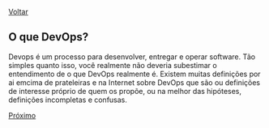 [Voltar](https://github.com/lucasfantacuci/DevOpsRevelado/blob/master/README.md)

## O que  DevOps?

Devops é um processo para desenvolver, entregar e operar software. 
Tão simples quanto isso, você realmente não deveria subestimar o 
entendimento de o que DevOps realmente é. Existem muitas definições 
por ai emcima de prateleiras e na Internet sobre DevOps que são ou
definições de interesse próprio de quem os propõe, ou na melhor das
hipóteses, definições incompletas e confusas.

[Próximo]()
